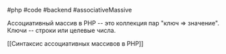 #php #code #backend #associativeMassive

Ассоциативный массив в PHP -- это коллекция пар "ключ => значение". Ключи -- строки или целевые числа.

[[Синтаксис ассоциативных массивов в PHP]]